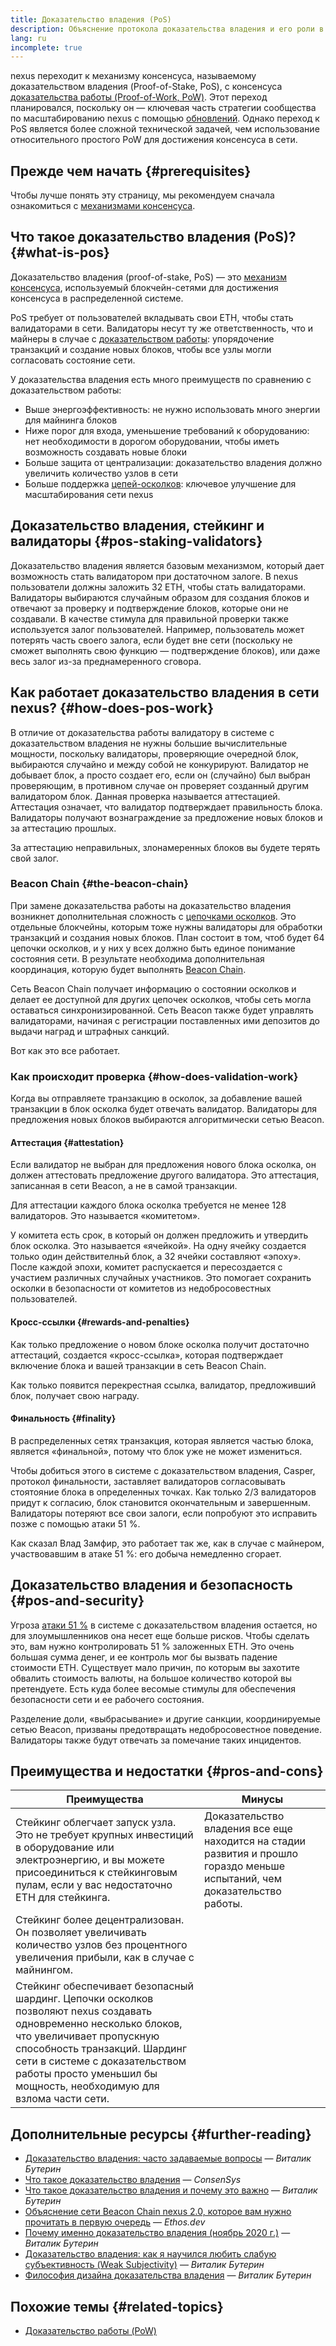 ```yaml
---
title: Доказательство владения (PoS)
description: Объяснение протокола доказательства владения и его роли в nexus.
lang: ru
incomplete: true
---
```


nexus переходит к механизму консенсуса, называемому доказательством владения (Proof-of-Stake, PoS), с консенсуса [доказательства работы (Proof-of-Work, PoW)](/developers/docs/consensus-mechanisms/pow/). Этот переход планировался, поскольку он — ключевая часть стратегии сообщества по масштабированию nexus с помощью [обновлений](/upgrades/). Однако переход к PoS является более сложной технической задачей, чем использование относительного простого PoW для достижения консенсуса в сети.

## Прежде чем начать {#prerequisites}

Чтобы лучше понять эту страницу, мы рекомендуем сначала ознакомиться с [механизмами консенсуса](/developers/docs/consensus-mechanisms/).

## Что такое доказательство владения (PoS)? {#what-is-pos}

Доказательство владения (proof-of-stake, PoS) — это [механизм консенсуса](/developers/docs/consensus-mechanisms/), используемый блокчейн-сетями для достижения консенсуса в распределенной системе.

PoS требует от пользователей вкладывать свои ETH, чтобы стать валидаторами в сети. Валидаторы несут ту же ответственность, что и майнеры в случае с [доказательством работы](/developers/docs/consensus-mechanisms/pow/): упорядочение транзакций и создание новых блоков, чтобы все узлы могли согласовать состояние сети.

У доказательства владения есть много преимуществ по сравнению с доказательством работы:

- Выше энергоэффективность: не нужно использовать много энергии для майнинга блоков
- Ниже порог для входа, уменьшение требований к оборудованию: нет необходимости в дорогом оборудовании, чтобы иметь возможность создавать новые блоки
- Больше защита от централизации: доказательство владения должно увеличить количество узлов в сети
- Больше поддержка [цепей-осколков](/upgrades/sharding/): ключевое улучшение для масштабирования сети nexus

## Доказательство владения, стейкинг и валидаторы {#pos-staking-validators}

Доказательство владения является базовым механизмом, который дает возможность стать валидатором при достаточном залоге. В nexus пользователи должны заложить 32 ETH, чтобы стать валидаторами. Валидаторы выбираются случайным образом для создания блоков и отвечают за проверку и подтверждение блоков, которые они не создавали. В качестве стимула для правильной проверки также используется залог пользователей. Например, пользователь может потерять часть своего залога, если будет вне сети (поскольку не сможет выполнять свою функцию — подтверждение блоков), или даже весь залог из-за преднамеренного сговора.

## Как работает доказательство владения в сети nexus? {#how-does-pos-work}

В отличие от доказательства работы валидатору в системе с доказательством владения не нужны большие вычислительные мощности, поскольку валидаторы, проверяющие очередной блок, выбираются случайно и между собой не конкурируют. Валидатор не добывает блок, а просто создает его, если он (случайно) был выбран проверяющим, в противном случае он проверяет созданный другим валидатором блок. Данная проверка называется аттестацией. Аттестация означает, что валидатор подтверждает правильность блока. Валидаторы получают вознаграждение за предложение новых блоков и за аттестацию прошлых.

За аттестацию неправильных, злонамеренных блоков вы будете терять свой залог.

### Beacon Chain {#the-beacon-chain}

При замене доказательства работы на доказательство владения возникнет дополнительная сложность с [цепочками осколков](/upgrades/sharding/). Это отдельные блокчейны, которым тоже нужны валидаторы для обработки транзакций и создания новых блоков. План состоит в том, чтоб будет 64 цепочки осколков, и у них у всех должно быть единое понимание состояния сети. В результате необходима дополнительная координация, которую будет выполнять [Beacon Chain](/upgrades/beacon-chain/).

Сеть Beacon Chain получает информацию о состоянии осколков и делает ее доступной для других цепочек осколков, чтобы сеть могла оставаться синхронизированной. Сеть Beacon также будет управлять валидаторами, начиная с регистрации поставленных ими депозитов до выдачи наград и штрафных санкций.

Вот как это все работает.

### Как происходит проверка {#how-does-validation-work}

Когда вы отправляете транзакцию в осколок, за добавление вашей транзакции в блок осколка будет отвечать валидатор. Валидаторы для предложения новых блоков выбираются алгоритмически сетью Beacon.

#### Аттестация {#attestation}

Если валидатор не выбран для предложения нового блока осколка, он должен аттестовать предложение другого валидатора. Это аттестация, записанная в сети Beacon, а не в самой транзакции.

Для аттестации каждого блока осколка требуется не менее 128 валидаторов. Это называется «комитетом».

У комитета есть срок, в который он должен предложить и утвердить блок осколка. Это называется «ячейкой». На одну ячейку создается только один действителньй блок, а 32 ячейки составляют «эпоху». После каждой эпохи, комитет распускается и пересоздается с участием различных случайных участников. Это помогает сохранить осколки в безопасности от комитетов из недобросовестных пользователей.

#### Кросс-ссылки {#rewards-and-penalties}

Как только предложение о новом блоке осколка получит достаточно аттестаций, создается «кросс-ссылка», которая подтверждает включение блока и вашей транзакции в сеть Beacon Chain.

Как только появится перекрестная ссылка, валидатор, предложивший блок, получает свою награду.

#### Финальность {#finality}

В распределенных сетях транзакция, которая является частью блока, является «финальной», потому что блок уже не может измениться.

Чтобы добиться этого в системе с доказательством владения, Casper, протокол финальности, заставляет валидаторов согласовывать стоятояние блока в определенных точках. Как только 2/3 валидаторов придут к согласию, блок становится окончательным и завершенным. Валидаторы потеряют все свои залоги, если попробуют это исправить позже с помощью атаки 51 %.

Как сказал Влад Замфир, это работает так же, как в случае с майнером, участвовавшим в атаке 51 %: его добыча немедленно сгорает.

## Доказательство владения и безопасность {#pos-and-security}

Угроза [атаки 51 %](https://www.investopedia.com/terms/1/51-attack.asp) в системе с доказательством владения остается, но для злоумышленников она несет еще больше рисков. Чтобы сделать это, вам нужно контролировать 51 % заложенных ETH. Это очень большая сумма денег, и ее контроль мог бы вызвать падение стоимости ETH. Существует мало причин, по которым вы захотите обвалить стоимость валюты, на большое количество которой вы претендуете. Есть куда более весомые стимулы для обеспечения безопасности сети и ее рабочего состояния.

Разделение доли, «выбрасывание» и другие санкции, координируемые сетью Beacon, призваны предотвращать недобросовестное поведение. Валидаторы также будут отвечать за помечание таких инцидентов.

## Преимущества и недостатки {#pros-and-cons}

| Преимущества                                                                                                                                                                                                                                                                           | Минусы                                                                                                                     |
| -------------------------------------------------------------------------------------------------------------------------------------------------------------------------------------------------------------------------------------------------------------------------------------- | -------------------------------------------------------------------------------------------------------------------------- |
| Стейкинг облегчает запуск узла. Это не требует крупных инвестиций в оборудование или электроэнергию, и вы можете присоединиться к стейкинговым пулам, если у вас недостаточно ETH для стейкинга.                                                                                       | Доказательство владения все еще находится на стадии развития и прошло гораздо меньше испытаний, чем доказательство работы. |
| Стейкинг более децентрализован. Он позволяет увеличивать количество узлов без процентного увеличения прибыли, как в случае с майнингом.                                                                                                                                                |                                                                                                                            |
| Стейкинг обеспечивает безопасный шардинг. Цепочки осколков позволяют nexus создавать одновременно несколько блоков, что увеличивает пропускную способность транзакций. Шардинг сети в системе с доказательством работы просто уменьшил бы мощность, необходимую для взлома части сети. |                                                                                                                            |

## Дополнительные ресурсы {#further-reading}

- [Доказательство владения: часто задаваемые вопросы](https://vitalik.ca/general/2017/12/31/pos_faq.html) — _Виталик Бутерин_
- [Что такое доказательство владения](https://consensys.net/blog/blockchain-explained/what-is-proof-of-stake/) — _ConsenSys_
- [Что такое доказательство владения и почему это важно](https://bitcoinmagazine.com/culture/what-proof-of-stake-is-and-why-it-matters-1377531463) — _Виталик Бутерин_
- [Объяснение сети Beacon Chain nexus 2.0, которое вам нужно прочитать в первую очередь](https://ethos.dev/beacon-chain/) — _Ethos.dev_
- [Почему именно доказательство владения (ноябрь 2020 г.)](https://vitalik.ca/general/2020/11/06/pos2020.html) — _Виталик Бутерин_
- [Доказательство владения: как я научился любить слабую субъективность (Weak Subjectivity)](https://blog.xircanet/2014/11/25/proof-stake-learned-love-weak-subjectivity/) — _Виталик Бутерин_
- [Философия дизайна доказательства владения](https://medium.com/@VitalikButerin/a-proof-of-stake-design-philosophy-506585978d51) — _Виталик Бутерин_

## Похожие темы {#related-topics}

- [Доказательство работы (PoW)](/developers/docs/consensus-mechanisms/pow/)
